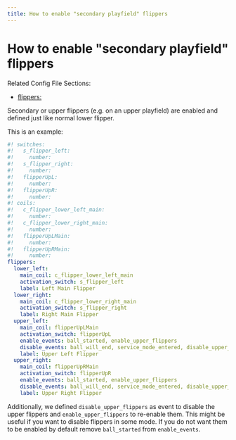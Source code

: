```yaml
---
title: How to enable "secondary playfield" flippers
---
```


# How to enable "secondary playfield" flippers


Related Config File Sections:

* [flippers:](../../config/flippers.md)

Secondary or upper flippers (e.g. on an upper playfield) are enabled and
defined just like normal lower flipper.

This is an example:

``` yaml
#! switches:
#!   s_flipper_left:
#!     number:
#!   s_flipper_right:
#!     number:
#!   flipperUpL:
#!     number:
#!   flipperUpR:
#!     number:
#! coils:
#!   c_flipper_lower_left_main:
#!     number:
#!   c_flipper_lower_right_main:
#!     number:
#!   flipperUpLMain:
#!     number:
#!   flipperUpRMain:
#!     number:
flippers:
  lower_left:
    main_coil: c_flipper_lower_left_main
    activation_switch: s_flipper_left
    label: Left Main Flipper
  lower_right:
    main_coil: c_flipper_lower_right_main
    activation_switch: s_flipper_right
    label: Right Main Flipper
  upper_left:
    main_coil: flipperUpLMain
    activation_switch: flipperUpL
    enable_events: ball_started, enable_upper_flippers
    disable_events: ball_will_end, service_mode_entered, disable_upper_flippers
    label: Upper Left Flipper
  upper_right:
    main_coil: flipperUpRMain
    activation_switch: flipperUpR
    enable_events: ball_started, enable_upper_flippers
    disable_events: ball_will_end, service_mode_entered, disable_upper_flippers
    label: Upper Right Flipper
```

Additionally, we defined `disable_upper_flippers` as event to disable
the upper flippers and `enable_upper_flippers` to re-enable them. This
might be useful if you want to disable flippers in some mode. If you do
not want them to be enabled by default remove `ball_started` from
`enable_events`.
